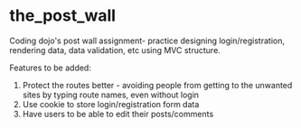 # the_post_wall
Coding dojo's post wall assignment- practice designing login/registration, rendering data, data validation, etc using MVC structure.


Features to be added:
1. Protect the routes better - avoiding people from getting to the unwanted sites by typing route names, even without login
2. Use cookie to store login/registration form data
3. Have users to be able to edit their posts/comments
